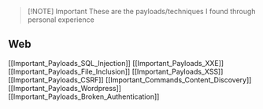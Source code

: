 
> [!NOTE] Important
> These are the payloads/techniques I found through personal experience

## Web
[[Important_Payloads_SQL_Injection]]
[[Important_Payloads_XXE]]
[[Important_Payloads_File_Inclusion]]
[[Important_Payloads_XSS]]
[[Important_Payloads_CSRF]]
[[Important_Commands_Content_Discovery]]
[[Important_Payloads_Wordpress]]
[[Important_Payloads_Broken_Authentication]]
